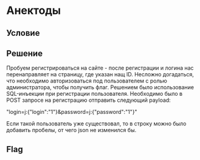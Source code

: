 # Анектоды

## Условие




## Решение

Пробуем регистрироваться на сайте - после регистрации и логина нас перенаправляет на страницу, где указан нащ ID. Несложно догадаться, что
необходимо авторизоваться под пользователем с ролью администратора, чтобы получить флаг. 
Решением было использование SQL-инъекции при регистрации пользователя. Необходимо было в POST запросе на регистрацию отправить следующий payload:

"login=j:{\"login\":\"1\"}&password=j:{\"password\":\"1\"}"

Если такой пользователь уже существовал, то в строку можно было добавить пробелы, от чего json не изменился бы.

## Flag 



